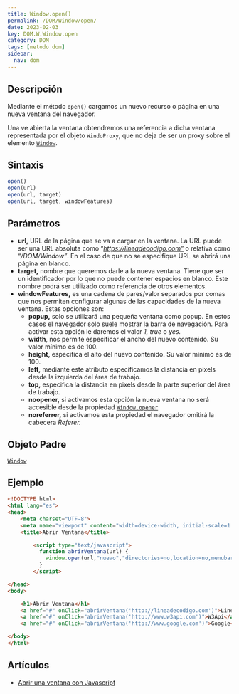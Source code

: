 ```yaml
---
title: Window.open()
permalink: /DOM/Window/open/
date: 2023-02-03
key: DOM.W.Window.open
category: DOM
tags: [metodo dom]
sidebar:
  nav: dom
---
```


## **Descripción**


Mediante el método `open()` cargamos un nuevo recurso o página en una nueva ventana del navegador.


Una ve abierta la ventana obtendremos una referencia a dicha ventana representada por el objeto `WindoProxy`, que no deja de ser un proxy sobre el elemento [`Window`](https://www.w3api.com/DOM/Window/).


## **Sintaxis**


```javascript
open()
open(url)
open(url, target)
open(url, target, windowFeatures)
```


## Parámetros

- **url,** URL de la página que se va a cargar en la ventana. La URL puede ser una URL absoluta como “_https://lineadecodigo.com”_ o relativa como “_/DOM/Window”_. En el caso de que no se especifique URL se abrirá una página en blanco.
- **target,** nombre que queremos darle a la nueva ventana. Tiene que ser un identificador por lo que no puede contener espacios en blanco. Este nombre podrá ser utilizado como referencia de otros elementos.
- **windowFeatures,** es una cadena de pares/valor separados por comas que nos permiten configurar algunas de las capacidades de la nueva ventana. Estas opciones son:
	- **popup,** solo se utilizará una pequeña ventana como popup. En estos casos el navegador solo suele mostrar la barra de navegación. Para activar esta opción le daremos el valor _1, true_ o _yes._
	- **width**, nos permite especificar el ancho del nuevo contenido. Su valor mínimo es de 100.
	- **height,** especifica el alto del nuevo contenido. Su valor mínimo es de 100.
	- **left,** mediante este atributo especificamos la distancia en pixels desde la izquierda del área de trabajo.
	- **top,** especifica la distancia en pixels desde la parte superior del área de trabajo.
	- **noopener,** si activamos esta opción la nueva ventana no será accesible desde la propiedad [`Window.opener`](https://www.w3api.com/DOM/Window/opener/)
	- **noreferrer,** si activamos esta propiedad el navegador omitirá la cabecera _Referer._

## **Objeto Padre**


[`Window`](https://www.w3api.com/DOM/Window)


## **Ejemplo**


```html
<!DOCTYPE html>
<html lang="es">
<head>
    <meta charset="UTF-8">
    <meta name="viewport" content="width=device-width, initial-scale=1.0">
    <title>Abrir Ventana</title>

		<script type="text/javascript">
		  function abrirVentana(url) {
		    window.open(url,"nuevo","directories=no,location=no,menubar=no,scrollbars=yes,statusbar=no,tittlebar=no,width=400,height=400")
		  }
		</script>

</head>
<body>

	<h1>Abrir Ventana</h1>
	<a href="#" onClick="abrirVentana('http://lineadecodigo.com')">Linea de Código</a><br/>
	<a href="#" onClick="abrirVentana('http://www.w3api.com')">W3Api</a><br/>
	<a href="#" onClick="abrirVentana('http://www.google.com')">Google</a>

</body>
</html>
```


## **Artículos**

- [Abrir una ventana con Javascript](https://lineadecodigo.com/javascript/abrir-una-ventana-con-javascript/)
